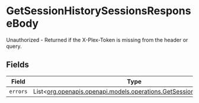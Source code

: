 # GetSessionHistorySessionsResponseBody

Unauthorized - Returned if the X-Plex-Token is missing from the header or query.


## Fields

| Field                                                                                                                      | Type                                                                                                                       | Required                                                                                                                   | Description                                                                                                                |
| -------------------------------------------------------------------------------------------------------------------------- | -------------------------------------------------------------------------------------------------------------------------- | -------------------------------------------------------------------------------------------------------------------------- | -------------------------------------------------------------------------------------------------------------------------- |
| `errors`                                                                                                                   | List<[org.openapis.openapi.models.operations.GetSessionHistoryErrors](../../models/operations/GetSessionHistoryErrors.md)> | :heavy_minus_sign:                                                                                                         | N/A                                                                                                                        |
